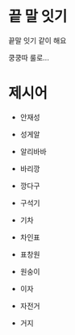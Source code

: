 # 끝 말 잇기

끝말 잇기 같이 해요

쿵쿵따 룰로...



# 제시어

- 안재성

- 성게알

- 알리바바

- 바리깡

- 깡다구

- 구석기

- 기차

- 차인표

- 표창원

- 원숭이

- 이자

- 자전거

- 거지

  
